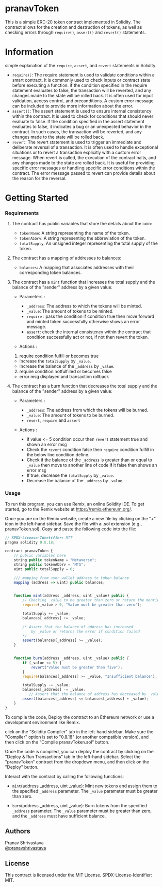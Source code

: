 # pranavToken

This is a simple ERC-20 token contract implemented in Solidity. The contract allows for the creation and destruction of tokens, as well as checking errors through `require()`, `assert()` and `revert()` statements.

# Information 

simple explanation of the `require`, `assert`, and `revert` statements in Solidity:
* `require()`: The require statement is used to validate conditions within a smart contract. It is commonly used to check inputs or contract state before executing a function. If the condition specified in the 
              require statement evaluates to false, the transaction will be reverted, and any changes made to the state will be rolled back. It is often used for input validation, access control, and 
               preconditions. A custom error message can be included to provide more information about the error.
* `assert()`: The assert statement is used to ensure internal consistency within the contract. It is used to check for conditions that should never evaluate to false. If the condition specified in the assert 
              statement evaluates to false, it indicates a bug or an unexpected behavior in the contract. In such cases, the transaction will be reverted, and any changes made to the state will be rolled back.
* `revert`: The revert statement is used to trigger an immediate and deliberate reversal of a transaction. It is often used to handle exceptional situations or to revert a transaction explicitly with a custom 
            error message. When revert is called, the execution of the contract halts, and any changes made to the state are rolled back. It is useful for providing specific error messages or handling specific 
            error conditions within the contract. The error message passed to revert can provide details about the reason for the reversal.   

# Getting Started

### Requirements

 1. The contract has public variables that store the details about the coin:

    * `tokenName`:  A string representing the name of the token.
    * `tokenAbbrv`: A string representing the abbreviation of the token.
    * `totalSupply`: An unsigned integer representing the total supply of the token.


  2. The contract has a mapping of addresses to balances:

     * `balances`: A mapping that associates addresses with their corresponding token balances.

  3. The contract has a `mint` function that increases the total supply and the balance of the "sender" address by a given value:

     * Parameters :

       * `_address`: The address to which the tokens will be minted.
       * `_value`: The amount of tokens to be minted.
       *  `require` : pass the condition if condition true then move forward and minted token successfully otherwise shows an error message.
       *  `assert`: check the internal consistency within the contract that condition successfully act or not, if not then revert the token.

      * Actions :
    
       1. require condition fulfill or becomes true
        * Increase the `totalSupply` by `_value`.
        * Increase the balance of the `_address` by `_value`.

       2. require condition notfulfilled or becomes false
        * error msg displayed and transaction rollback


  5. The contract has a burn function that decreases the total supply and the balance of the "sender" address by a given value:

     * Parameters :

       * `_address`: The address from which the tokens will be burned.
       * `_value`: The amount of tokens to be burned.
       *  `revert`, `require` and `assert`

     * Actions :
       
        * if value <= 5 condition occur then `revert` statement true and shown an error msg 
        * Check the `revert` condition false then `require` condition fulfill in the below line condition define.
        * Check if the balance of the `_address` is greater than or equal to `_value` then move to another line of code if it false then shows an error msg
        * If true, decrease the `totalSupply` by `_value`.
        * Decrease the balance of the `_address` by `_value`.
          

### Usage

To run this program, you can use Remix, an online Solidity IDE. To get started, go to the Remix website at https://remix.ethereum.org/.


Once you are on the Remix website, create a new file by clicking on the "+" icon in the left-hand sidebar. Save the file with a .sol extension (e.g., pranavToken.sol). Copy and paste the following code into the file:

```javascript
// SPDX-License-Identifier: MIT
pragma solidity 0.8.18;

contract pranavToken {
    // public variables here
    string public tokenName = "Metaverse";
    string public tokenAbbrv = "MTS";
    uint public totalSupply = 0;

    /// mapping from user wallet address to token balance
    mapping (address => uint) public balances;

    
    function mint(address _address, uint _value) public {
        // Checking _value to be greater than zero or return the mentioned error message
        require(_value > 0, "Value must be greater than zero");

        totalSupply += _value;
        balances[_address] += _value;

        /* Assert that the balance of address has increased 
            by _value or returns the error if condition failed
        */
        assert(balances[_address] >= _value);
    }

    
    function burn(address _address, uint _value) public {
        if (_value <= 5) {
            revert("Value must be greater than five"); 
        }
        require(balances[_address] >= _value, "Insufficient balance"); // Require sufficient balance to burn

        totalSupply -= _value;
        balances[_address] -= _value;
           // Assert that the balance of address has decreased by _value or become 5
        assert(balances[_address] <= balances[_address] + _value);
    }
}

```

To compile the code,
Deploy the contract to an Ethereum network or use a development environment like Remix.

click on the "Solidity Compiler" tab in the left-hand sidebar. Make sure the "Compiler" option is set to "0.8.18" (or another compatible version), and then click on the "Compile pranavToken.sol" button.

Once the code is compiled, you can deploy the contract by clicking on the "Deploy & Run Transactions" tab in the left-hand sidebar. Select the "pranavToken" contract from the dropdown menu, and then click on the "Deploy" button.

Interact with the contract by calling the following functions:

* `mint`(address _address, uint _value): Mint new tokens and assign them to the specified `_address` parameter. The `_value` parameter must be greater than zero.

* `burn`(address _address, uint _value): Burn tokens from the specified `_address` parameter. The `_value` parameter must be greater than zero, and the `_address` must have sufficient balance.
      
## Authors

Pranav Shrivastava  
[@pranavshrivastava](https://www.linkedin.com/in/pranav-shrivastava-654817207)


## License

This contract is licensed under the MIT License. SPDX-License-Identifier: MIT.

